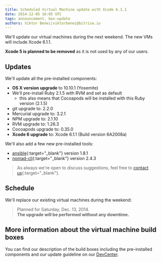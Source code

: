 ```yaml
---
title: Scheduled Virtual Machine update with Xcode 6.1.1
date: 2014-12-05 16:05 UTC
tags: announcement, box-update
authors: Viktor Benei|viktorbenei@bitrise.io
---
```


We'll update our virtual machines during the next weekend.
The new VMs will include Xcode 6.1.1.

**Xcode 5 is planned to be removed** as it is not used by
any of our users.


## Updates

We'll update all the pre-installed components:

* **OS X version upgrade** to 10.10.1 (Yosemite)
* We'll pre-install Ruby 2.1.5 with RVM and set as default
  * this also means that Cocoapods will be installed with this Ruby version (2.1.5)
* git upgrade to: 2.2.0
* Mercurial upgrade to: 3.2.1
* NPM upgrade to: 2.1.10
* RVM upgrade to: 1.26.3
* Cocoapods upgrade to: 0.35.0
* **Xcode 6 upgrade** to: Xcode 6.1.1 (Build version 6A2008a)

We'll also add a few new pre-installed tools:

* [ansible](http://www.ansible.com/home){:target="_blank"} version 1.8.1
* [nomad-cli](http://nomad-cli.com/){:target="_blank"} version 2.4.3

> As always we're open to discuss suggestions, feel free to [contact us](http://www.bitrise.io/contact?utm_source=blog&utm_medium=blog&utm_campaign=bitrise){:target="_blank"}.


## Schedule

We'll replace our existing virtual machines during the weekend:

> Planned for Saturday, Dec. 13, 2014.
> <br>
> **The upgrade will be performed without any downtime.**


## More information about the virtual machine build boxes

You can find our description of the build boxes including
the pre-installed components and our update guideline
on our [DevCenter](http://devcenter.bitrise.io/docs/virtual-machine-updates.html).

